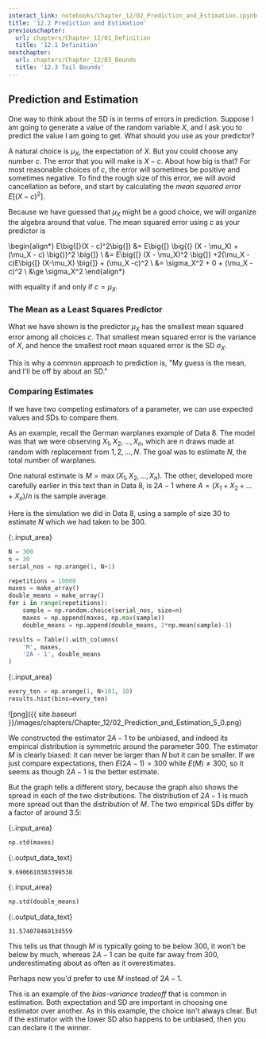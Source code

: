 ```yaml
---
interact_link: notebooks/Chapter_12/02_Prediction_and_Estimation.ipynb
title: '12.2 Prediction and Estimation'
previouschapter:
  url: chapters/Chapter_12/01_Definition
  title: '12.1 Definition'
nextchapter:
  url: chapters/Chapter_12/03_Bounds
  title: '12.3 Tail Bounds'
---
```


## Prediction and Estimation ##

One way to think about the SD is in terms of errors in prediction. Suppose I am going to generate a value of the random variable $X$, and I ask you to predict the value I am going to get. What should you use as your predictor?

A natural choice is $\mu_X$, the expectation of $X$. But you could choose any number $c$. The error that you will make is $X - c$. About how big is that? For most reasonable choices of $c$, the error will sometimes be positive and sometimes negative. To find the rough size of this error, we will avoid cancellation as before, and start by calculating the *mean squared error* $E[(X-c)^2]$.

Because we have guessed that $\mu_X$ might be a good choice, we will organize the algebra around that value. The mean squared error using $c$ as your predictor is

\begin{align*}
E\big{[}(X - c)^2\big{]} &= E\big{[} \big{(} (X - \mu_X) + (\mu_X - c) \big{)}^2 \big{]} \\
&= E\big{[} (X - \mu_X)^2 \big{]} +2(\mu_X - c)E\big{[} (X-\mu_X) \big{]} + (\mu_X -c)^2 \\
&= \sigma_X^2 + 0 + (\mu_X -c)^2 \\
&\ge \sigma_X^2
\end{align*}

with equality if and only if $c = \mu_X$.

### The Mean as a Least Squares Predictor ###
What we have shown is the predictor $\mu_X$ has the smallest mean squared error among all choices $c$. That smallest mean squared error is the variance of $X$, and hence the smallest root mean squared error is the SD $\sigma_X$.

This is why a common approach to prediction is, "My guess is the mean, and I'll be off by about an SD." 

### Comparing Estimates ###
If we have two competing estimators of a parameter, we can use expected values and SDs to compare them. 

As an example, recall the German warplanes example of Data 8. The model was that we were observing $X_1, X_2, \ldots , X_n$, which are $n$ draws made at random with replacement from $1, 2, \ldots , N$. The goal was to estimate $N$, the total number of warplanes.

One natural estimate is $M = \max(X_1, X_2, \ldots , X_n)$. The other, developed more carefully earlier in this text than in Data 8, is $2A - 1$
where $A = (X_1 + X_2 + \ldots + X_n)/n$ is the sample average.

Here is the simulation we did in Data 8, using a sample of size 30 to estimate $N$ which we had taken to be 300.


{:.input_area}
```python
N = 300
n = 30
serial_nos = np.arange(1, N+1)

repetitions = 10000
maxes = make_array()
double_means = make_array()
for i in range(repetitions):
    sample = np.random.choice(serial_nos, size=n)
    maxes = np.append(maxes, np.max(sample))
    double_means = np.append(double_means, 2*np.mean(sample)-1)

results = Table().with_columns(
    'M', maxes,
    '2A - 1', double_means
)
```


{:.input_area}
```python
every_ten = np.arange(1, N+101, 10)
results.hist(bins=every_ten)
```


![png]({{ site.baseurl }}/images/chapters/Chapter_12/02_Prediction_and_Estimation_5_0.png)


We constructed the estimator $2A - 1$ to be unbiased, and indeed its empirical distribution is symmetric around the parameter 300. The estimator $M$ is clearly biased: it can never be larger than $N$ but it can be smaller. If we just compare expectations, then $E(2A-1) = 300$ while $E(M) \ne 300$, so it seems as though $2A-1$ is the better estimate.

But the graph tells a different story, because the graph also shows the spread in each of the two distributions. The distribution of $2A-1$ is much more spread out than the distribution of $M$. The two empirical SDs differ by a factor of around 3.5:


{:.input_area}
```python
np.std(maxes)
```




{:.output_data_text}
```
9.6906610383399538
```




{:.input_area}
```python
np.std(double_means)
```




{:.output_data_text}
```
31.574078469134559
```



This tells us that though $M$ is typically going to be below 300, it won't be below by much, whereas $2A-1$ can be quite far away from 300, underestimating about as often as it overestimates.

Perhaps now you'd prefer to use $M$ instead of $2A-1$.

This is an example of the *bias-variance tradeoff* that is common in estimation. Both expectation and SD are important in choosing one estimator over another. As in this example, the choice isn't always clear. But if the estimator with the lower SD also happens to be unbiased, then you can declare it the winner.
